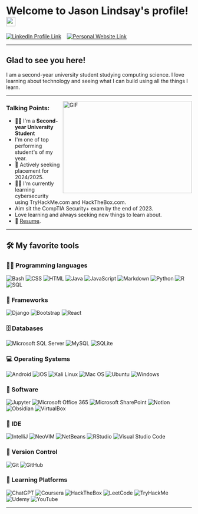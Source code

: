 # Welcome to Jason Lindsay's profile! <img src="https://media.giphy.com/media/hvRJCLFzcasrR4ia7z/giphy.gif" width="25px">

<a href="https://www.linkedin.com/in/jason-lindsay-7b68b1251" target="_blank" ><img src="https://img.shields.io/badge/%3C-230077B5.svg?logo=LinkedIn&label=LinkedIn" alt="LinkedIn Profile Link" /></a>&nbsp;&nbsp;&nbsp;&nbsp;<a href="https://concrete-brand-length.github.io" target="_blank"><img src="https://img.shields.io/badge/%3C-%2523121011.svg?logo=GitHub&label=Portfolio%20Website" alt="Personal Website Link" /></a>

---

## Glad to see you here!

I am a second-year university student studying computing science. I love learning about technology and seeing what I can build using all the things I learn.

---

<img align="right" alt="GIF" src="https://cdn.dribbble.com/users/730703/screenshots/6581243/avento.gif" width="350" height="250" />


### **Talking** Points:

- 👨‍🎓 I'm a **Second-year University Student** 
- I'm one of top performing student's of my year.
- 🔭 Actively seeking placement for 2024/2025.
- 👨‍🏫 I'm currently learning cybersecurity using TryHackMe.com and HackTheBox.com.
- Aim sit the CompTIA Security+ exam by the end of 2023.
- Love learning and always seeking new things to learn about.
- 📝 [Resume]().


---

## 🛠️ My favorite tools

### 👨‍💻 Programming languages

<p>
    <img alt="Bash" src="https://img.shields.io/badge/Bash-121011.svg?logo=gnu-bash&logoColor=white">
    <img alt="CSS" src="https://img.shields.io/badge/CSS-1572B6.svg?logo=css3&logoColor=white">
    <img alt="HTML" src="https://img.shields.io/badge/HTML-E34F26.svg?logo=html5&logoColor=white">
    <img alt="Java" src="https://img.shields.io/badge/java-%23ED8B00.svg?logo=openjdk&logoColor=white">
    <img alt="JavaScript" src="https://img.shields.io/badge/JavaScript-F7DF1E.svg?logo=javascript&logoColor=black">
    <img alt="Markdown" src="https://img.shields.io/badge/Markdown-000000.svg?logo=markdown&logoColor=white">
    <img alt="Python" src="https://img.shields.io/badge/Python-14354C.svg?logo=python&logoColor=white">
    <img alt="R" src="https://img.shields.io/badge/R-276DC3?logo=r&logoColor=white">
    <img alt="SQL" src="https://custom-icon-badges.herokuapp.com/badge/SQL-025E8C.svg?logo=database&logoColor=white">
</p>

### 🧰 Frameworks

<p>
    <img alt="Django" src="https://img.shields.io/badge/Django-092E20?logo=django&logoColor=white">
    <img alt="Bootstrap" src="https://img.shields.io/badge/Bootstrap-7952B3.svg?logo=bootstrap&logoColor=white">
    <img alt="React" src="https://img.shields.io/badge/React-20232a.svg?logo=react&logoColor=%2361DAFB">
</p>

### 🗄️ Databases

<p>
    <img alt="Microsoft SQL Server" src="https://img.shields.io/badge/Microsoft%20SQL%20Server-CC2927?logo=microsoft%20sql%20server&logoColor=white">
    <img alt="MySQL" src="https://img.shields.io/badge/MySQL-00f.svg?logo=mysql&logoColor=white">
    <img alt="SQLite" src="https://img.shields.io/badge/sqlite-%2307405e.svg?logo=sqlite&logoColor=white">
</p>

### 💻 Operating Systems

<p>
    <img alt="Android" src="https://img.shields.io/badge/Android-3DDC84?logo=android&logoColor=white">
    <img alt="iOS" src="https://img.shields.io/badge/iOS-000000?logo=ios&logoColor=white">
    <img alt="Kali Linux" src="https://img.shields.io/badge/Kali_Linux-557C94?logo=kali-linux&logoColor=white">
    <img alt="Mac OS" src="https://img.shields.io/badge/mac%20os-000000?logo=apple&logoColor=white">
    <img alt="Ubuntu" src="https://img.shields.io/badge/Ubuntu-E95420?logo=ubuntu&logoColor=white">
    <img alt="Windows" src="https://img.shields.io/badge/Windows-0078D6?logo=windows&logoColor=white">
</p>

### 💾 Software

<p>
    <img alt="Jupyter" src="https://img.shields.io/badge/Jupyter-F37626.svg?logo=Jupyter&logoColor=white">
    <img alt="Microsoft Office 365" src="https://img.shields.io/badge/Microsoft_Office-D83B01?logo=microsoft-office&logoColor=white">
    <img alt="Microsoft SharePoint" src="https://img.shields.io/badge/Microsoft_SharePoint-0078D4?logo=microsoft-sharepoint&logoColor=white">
    <img alt="Notion" src="https://img.shields.io/badge/Notion-000000?logo=notion&logoColor=white">
    <img alt="Obsidian" src="https://img.shields.io/badge/Obsidian-483699?logo=Obsidian&logoColor=white">
    <img alt="VirtualBox" src="https://img.shields.io/badge/VirtualBox-21416b?logo=VirtualBox&logoColor=white">
</p>

### 🔋 IDE

<p>
    <img alt="IntelliJ" src="https://img.shields.io/badge/IntelliJIDEA-000000.svg?logo=intellij-idea&logoColor=white)">
    <img alt="NeoVIM" src="https://img.shields.io/badge/NeoVim-%2357A143.svg?logo=neovim&logoColor=white">
    <img alt="NetBeans" src="https://img.shields.io/badge/NetBeansIDE-1B6AC6.svg?logo=apache-netbeans-ide&logoColor=white">
    <img alt="RStudio" src="https://img.shields.io/badge/RStudio-75AADB?logo=RStudio&logoColor=white">
    <img alt="Visual Studio Code" src="https://img.shields.io/badge/Visual%20Studio%20Code-0078d7.svg?logo=visual-studio-code&logoColor=white">
    
</p>

### 📂 Version Control

<p>
    <img alt="Git" src="https://img.shields.io/badge/Git-F05033.svg?logo=git&logoColor=white">
    <img alt="GitHub" src="https://img.shields.io/badge/github-%23121011.svg?logo=github&logoColor=white">
</p>

### 💭 Learning Platforms

<p>
    <img alt="ChatGPT" src="https://img.shields.io/badge/chatGPT-74aa9c?logo=openai&logoColor=white">
    <img alt="Coursera" src="https://img.shields.io/badge/Coursera-%230056D2.svg?logo=Coursera&logoColor=white">
    <img alt="HackTheBox" src="https://img.shields.io/badge/HackTheBox-111927?logo=Hack%20The%20Box&logoColor=white">
    <img alt="LeetCode" src="https://img.shields.io/badge/LeetCode-000000?logo=LeetCode&logoColor=white">
    <img alt="TryHackMe" src="https://img.shields.io/badge/-TryHackMe-%23212C42?logo=tryhackme&logoColor=white">
    <img alt="Udemy" src="https://img.shields.io/badge/Udemy-A435F0?logo=Udemy&logoColor=white">
    <img alt="YouTube" src="https://img.shields.io/badge/YouTube-%23FF0000.svg?logo=YouTube&logoColor=white">
</p>

---
